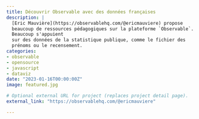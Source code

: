 ```yaml
---
title: Découvrir Observable avec des données françaises
description: |
  [Eric Mauvière](https://observablehq.com/@ericmauviere) propose
  beaucoup de ressources pédagogiques sur la plateforme `Observable`. 
  Beaucoup s'appuient
  sur des données de la statistique publique, comme le fichier des
  prénoms ou le recensement. 
categories:
- observable
- opensource
- javascript
- dataviz
date: "2023-01-16T00:00:00Z"
image: featured.jpg

# Optional external URL for project (replaces project detail page).
external_link: "https://observablehq.com/@ericmauviere"

---
```


